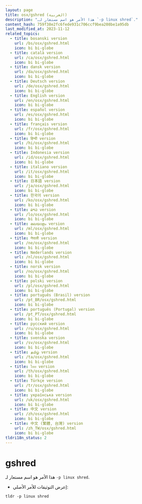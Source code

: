 ```yaml
---
layout: page
title: osx/gshred (العربية)
description: "هذا الأمر هو اسم مستعار لـ `-p linux shred`."
content_hash: 759f38e2fc6fede931c706ccf9bea208be1a95db
last_modified_at: 2023-11-12
related_topics:
  - title: bosanski version
    url: /bs/osx/gshred.html
    icon: bi bi-globe
  - title: català version
    url: /ca/osx/gshred.html
    icon: bi bi-globe
  - title: dansk version
    url: /da/osx/gshred.html
    icon: bi bi-globe
  - title: Deutsch version
    url: /de/osx/gshred.html
    icon: bi bi-globe
  - title: English version
    url: /en/osx/gshred.html
    icon: bi bi-globe
  - title: español version
    url: /es/osx/gshred.html
    icon: bi bi-globe
  - title: français version
    url: /fr/osx/gshred.html
    icon: bi bi-globe
  - title: हिन्दी version
    url: /hi/osx/gshred.html
    icon: bi bi-globe
  - title: Indonesia version
    url: /id/osx/gshred.html
    icon: bi bi-globe
  - title: italiano version
    url: /it/osx/gshred.html
    icon: bi bi-globe
  - title: 日本語 version
    url: /ja/osx/gshred.html
    icon: bi bi-globe
  - title: 한국어 version
    url: /ko/osx/gshred.html
    icon: bi bi-globe
  - title: ລາວ version
    url: /lo/osx/gshred.html
    icon: bi bi-globe
  - title: മലയാളം version
    url: /ml/osx/gshred.html
    icon: bi bi-globe
  - title: नेपाली version
    url: /ne/osx/gshred.html
    icon: bi bi-globe
  - title: Nederlands version
    url: /nl/osx/gshred.html
    icon: bi bi-globe
  - title: norsk version
    url: /no/osx/gshred.html
    icon: bi bi-globe
  - title: polski version
    url: /pl/osx/gshred.html
    icon: bi bi-globe
  - title: português (Brasil) version
    url: /pt_BR/osx/gshred.html
    icon: bi bi-globe
  - title: português (Portugal) version
    url: /pt_PT/osx/gshred.html
    icon: bi bi-globe
  - title: русский version
    url: /ru/osx/gshred.html
    icon: bi bi-globe
  - title: svenska version
    url: /sv/osx/gshred.html
    icon: bi bi-globe
  - title: தமிழ் version
    url: /ta/osx/gshred.html
    icon: bi bi-globe
  - title: ไทย version
    url: /th/osx/gshred.html
    icon: bi bi-globe
  - title: Türkçe version
    url: /tr/osx/gshred.html
    icon: bi bi-globe
  - title: українська version
    url: /uk/osx/gshred.html
    icon: bi bi-globe
  - title: 中文 version
    url: /zh/osx/gshred.html
    icon: bi bi-globe
  - title: 中文 (繁體, 台灣) version
    url: /zh_TW/osx/gshred.html
    icon: bi bi-globe
tldri18n_status: 2
---
```

# gshred

هذا الأمر هو اسم مستعار لـ `-p linux shred`.

- إعرض التوثيقات للأمر الأصلي:

`tldr -p linux shred`
